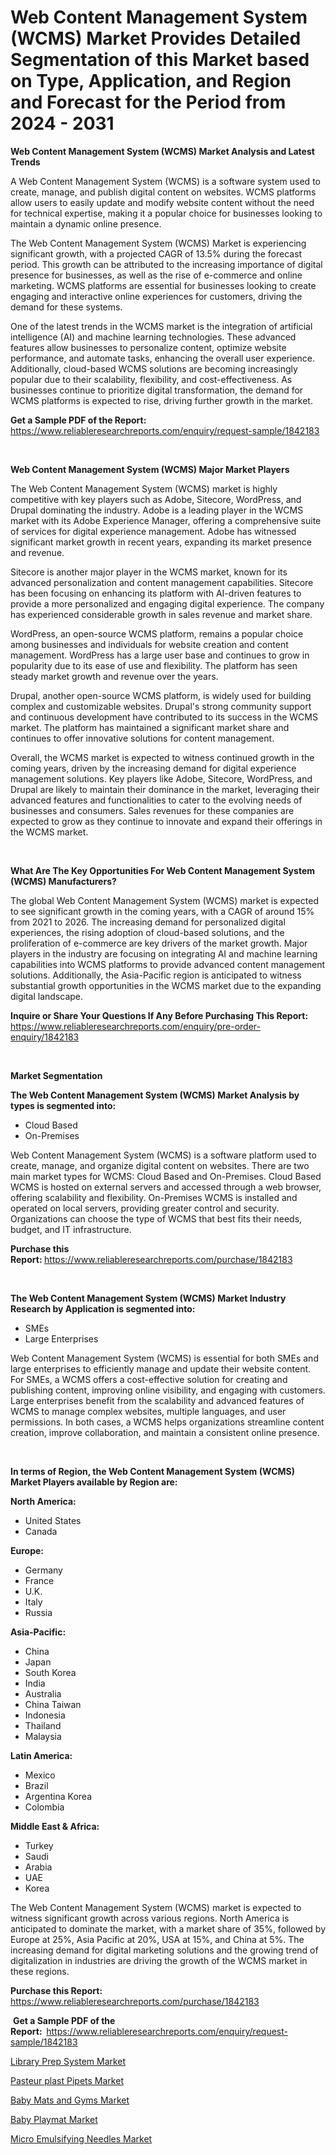 <p><h1>Web Content Management System (WCMS) Market Provides Detailed Segmentation of this Market based on Type, Application, and Region and Forecast for the Period from 2024 - 2031</h1></p><p><strong>Web Content Management System (WCMS) Market Analysis and Latest Trends</strong></p>
<p><p>A Web Content Management System (WCMS) is a software system used to create, manage, and publish digital content on websites. WCMS platforms allow users to easily update and modify website content without the need for technical expertise, making it a popular choice for businesses looking to maintain a dynamic online presence.</p><p>The Web Content Management System (WCMS) Market is experiencing significant growth, with a projected CAGR of 13.5% during the forecast period. This growth can be attributed to the increasing importance of digital presence for businesses, as well as the rise of e-commerce and online marketing. WCMS platforms are essential for businesses looking to create engaging and interactive online experiences for customers, driving the demand for these systems.</p><p>One of the latest trends in the WCMS market is the integration of artificial intelligence (AI) and machine learning technologies. These advanced features allow businesses to personalize content, optimize website performance, and automate tasks, enhancing the overall user experience. Additionally, cloud-based WCMS solutions are becoming increasingly popular due to their scalability, flexibility, and cost-effectiveness. As businesses continue to prioritize digital transformation, the demand for WCMS platforms is expected to rise, driving further growth in the market.</p></p>
<p><strong>Get a Sample PDF of the Report:&nbsp;</strong> <a href="https://www.reliableresearchreports.com/enquiry/request-sample/1842183">https://www.reliableresearchreports.com/enquiry/request-sample/1842183</a></p>
<p>&nbsp;</p>
<p><strong>Web Content Management System (WCMS) Major Market Players</strong></p>
<p><p>The Web Content Management System (WCMS) market is highly competitive with key players such as Adobe, Sitecore, WordPress, and Drupal dominating the industry. Adobe is a leading player in the WCMS market with its Adobe Experience Manager, offering a comprehensive suite of services for digital experience management. Adobe has witnessed significant market growth in recent years, expanding its market presence and revenue.</p><p>Sitecore is another major player in the WCMS market, known for its advanced personalization and content management capabilities. Sitecore has been focusing on enhancing its platform with AI-driven features to provide a more personalized and engaging digital experience. The company has experienced considerable growth in sales revenue and market share.</p><p>WordPress, an open-source WCMS platform, remains a popular choice among businesses and individuals for website creation and content management. WordPress has a large user base and continues to grow in popularity due to its ease of use and flexibility. The platform has seen steady market growth and revenue over the years.</p><p>Drupal, another open-source WCMS platform, is widely used for building complex and customizable websites. Drupal's strong community support and continuous development have contributed to its success in the WCMS market. The platform has maintained a significant market share and continues to offer innovative solutions for content management.</p><p>Overall, the WCMS market is expected to witness continued growth in the coming years, driven by the increasing demand for digital experience management solutions. Key players like Adobe, Sitecore, WordPress, and Drupal are likely to maintain their dominance in the market, leveraging their advanced features and functionalities to cater to the evolving needs of businesses and consumers. Sales revenues for these companies are expected to grow as they continue to innovate and expand their offerings in the WCMS market.</p></p>
<p>&nbsp;</p>
<p><strong>What Are The Key Opportunities For Web Content Management System (WCMS) Manufacturers?</strong></p>
<p><p>The global Web Content Management System (WCMS) market is expected to see significant growth in the coming years, with a CAGR of around 15% from 2021 to 2026. The increasing demand for personalized digital experiences, the rising adoption of cloud-based solutions, and the proliferation of e-commerce are key drivers of the market growth. Major players in the industry are focusing on integrating AI and machine learning capabilities into WCMS platforms to provide advanced content management solutions. Additionally, the Asia-Pacific region is anticipated to witness substantial growth opportunities in the WCMS market due to the expanding digital landscape.</p></p>
<p><strong>Inquire or Share Your Questions If Any Before Purchasing This Report:</strong> <a href="https://www.reliableresearchreports.com/enquiry/pre-order-enquiry/1842183">https://www.reliableresearchreports.com/enquiry/pre-order-enquiry/1842183</a></p>
<p>&nbsp;</p>
<p><strong>Market Segmentation</strong></p>
<p><strong>The Web Content Management System (WCMS) Market Analysis by types is segmented into:</strong></p>
<p><ul><li>Cloud Based</li><li>On-Premises</li></ul></p>
<p><p>Web Content Management System (WCMS) is a software platform used to create, manage, and organize digital content on websites. There are two main market types for WCMS: Cloud Based and On-Premises. Cloud Based WCMS is hosted on external servers and accessed through a web browser, offering scalability and flexibility. On-Premises WCMS is installed and operated on local servers, providing greater control and security. Organizations can choose the type of WCMS that best fits their needs, budget, and IT infrastructure.</p></p>
<p><strong>Purchase this Report:&nbsp;</strong><a href="https://www.reliableresearchreports.com/purchase/1842183">https://www.reliableresearchreports.com/purchase/1842183</a></p>
<p>&nbsp;</p>
<p><strong>The Web Content Management System (WCMS) Market Industry Research by Application is segmented into:</strong></p>
<p><ul><li>SMEs</li><li>Large Enterprises</li></ul></p>
<p><p>Web Content Management System (WCMS) is essential for both SMEs and large enterprises to efficiently manage and update their website content. For SMEs, a WCMS offers a cost-effective solution for creating and publishing content, improving online visibility, and engaging with customers. Large enterprises benefit from the scalability and advanced features of WCMS to manage complex websites, multiple languages, and user permissions. In both cases, a WCMS helps organizations streamline content creation, improve collaboration, and maintain a consistent online presence.</p></p>
<p>&nbsp;</p>
<p><strong>In terms of Region, the Web Content Management System (WCMS) Market Players available by Region are:</strong></p>
<p>
    <p> <strong> North America: </strong>
        <ul>
            <li>United States</li>
            <li>Canada</li>
        </ul>
        </p> 
    <p> <strong> Europe: </strong>
        <ul>
            <li>Germany</li>
            <li>France</li>
            <li>U.K.</li>
            <li>Italy</li>
            <li>Russia</li>
        </ul>
        </p> 
    <p> <strong> Asia-Pacific: </strong>
        <ul>
            <li>China</li>
            <li>Japan</li>
            <li>South Korea</li>
            <li>India</li>
            <li>Australia</li>
            <li>China Taiwan</li>
            <li>Indonesia</li>
            <li>Thailand</li>
            <li>Malaysia</li>
        </ul>
        </p> 
    <p> <strong> Latin America: </strong>
        <ul>
            <li>Mexico</li>
            <li>Brazil</li>
            <li>Argentina Korea</li>
            <li>Colombia</li>
        </ul>
        </p> 
    <p> <strong> Middle East & Africa: </strong>
        <ul>
            <li>Turkey</li>
            <li>Saudi</li>
            <li>Arabia</li>
            <li>UAE</li>
            <li>Korea</li>
        </ul>
    </p>
    </p>
<p><p>The Web Content Management System (WCMS) market is expected to witness significant growth across various regions. North America is anticipated to dominate the market, with a market share of 35%, followed by Europe at 25%, Asia Pacific at 20%, USA at 15%, and China at 5%. The increasing demand for digital marketing solutions and the growing trend of digitalization in industries are driving the growth of the WCMS market in these regions.</p></p>
<p><strong>Purchase this Report: </strong><a href="https://www.reliableresearchreports.com/purchase/1842183">https://www.reliableresearchreports.com/purchase/1842183</a></p>
<p>&nbsp;<strong>Get a Sample PDF of the Report:&nbsp;&nbsp;</strong><a href="https://www.reliableresearchreports.com/enquiry/request-sample/1842183">https://www.reliableresearchreports.com/enquiry/request-sample/1842183</a></p>
<p><strong></strong></p>
<p><p><a href="https://medium.com/@zolajenkins1966/analyzing-library-prep-system-market-global-industry-perspective-and-forecast-2024-to-2031-d78d08cb9187">Library Prep System Market</a></p><p><a href="https://medium.com/@zolajenkins1966/pasteur-plast-pipets-market-report-reveals-the-latest-trends-and-growth-opportunities-of-this-6bb8d05a09e6">Pasteur plast Pipets Market</a></p><p><a href="https://github.com/gamblestampleyjenny50m5sl6/Market-Research-Report-List-1/blob/main/baby-mats-and-gyms-market.md">Baby Mats and Gyms Market</a></p><p><a href="https://github.com/wwwkeltoum/Market-Research-Report-List-2/blob/main/baby-playmat-market.md">Baby Playmat Market</a></p><p><a href="https://medium.com/@zolajenkins1966/micro-emulsifying-needles-market-analysis-and-sze-forecasted-for-period-from-2024-to-2031-2f6f1f353d95">Micro Emulsifying Needles Market</a></p></p>